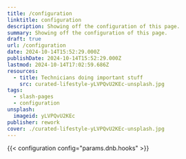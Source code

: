 ```yaml
---
title: /configuration
linktitle: configuration
description: Showing off the configuration of this page.
summary: Showing off the configuration of this page.
draft: true
url: /configuration
date: 2024-10-14T15:52:29.000Z
publishDate: 2024-10-14T15:52:29.000Z
lastmod: 2024-10-14T17:02:59.686Z
resources:
  - title: Technicians doing important stuff
    src: curated-lifestyle-yLVPQvU2KEc-unsplash.jpg
tags:
  - slash-pages
  - configuration
unsplash:
  imageid: yLVPQvU2KEc
publisher: rework
cover: ./curated-lifestyle-yLVPQvU2KEc-unsplash.jpg
---
```


{{< configuration config="params.dnb.hooks" >}}
